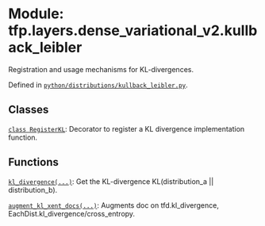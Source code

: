 <div itemscope itemtype="http://developers.google.com/ReferenceObject">
<meta itemprop="name" content="tfp.layers.dense_variational_v2.kullback_leibler" />
<meta itemprop="path" content="Stable" />
</div>

# Module: tfp.layers.dense_variational_v2.kullback_leibler

Registration and usage mechanisms for KL-divergences.



Defined in [`python/distributions/kullback_leibler.py`](https://github.com/tensorflow/probability/tree/master/tensorflow_probability/python/distributions/kullback_leibler.py).

<!-- Placeholder for "Used in" -->


## Classes

[`class RegisterKL`](../../../tfp/distributions/RegisterKL.md): Decorator to register a KL divergence implementation function.

## Functions

[`kl_divergence(...)`](../../../tfp/distributions/kl_divergence.md): Get the KL-divergence KL(distribution_a || distribution_b).

[`augment_kl_xent_docs(...)`](../../../tfp/layers/dense_variational_v2/kullback_leibler/augment_kl_xent_docs.md): Augments doc on tfd.kl_divergence, EachDist.kl_divergence/cross_entropy.


